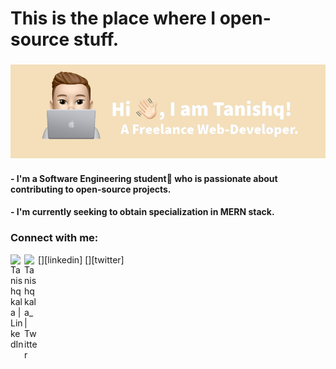 # This is the place where I open-source stuff.

### <img src="Untitled Design (4).png" alt="profile">

#### - I'm a Software Engineering student🚀 who is passionate about contributing to open-source projects. 
#### - I'm currently seeking to obtain specialization in MERN stack.
 
### Connect with me:

[<img align="left" alt="Tanishqkala | LinkedIn" width="22px" src="https://cdn.jsdelivr.net/npm/simple-icons@v3/icons/linkedin.svg" />][linkedin]
[<img align="left" alt="Tanishqkala_ | Twitter" width="22px" src="https://cdn.jsdelivr.net/npm/simple-icons@v3/icons/twitter.svg" />][twitter]


